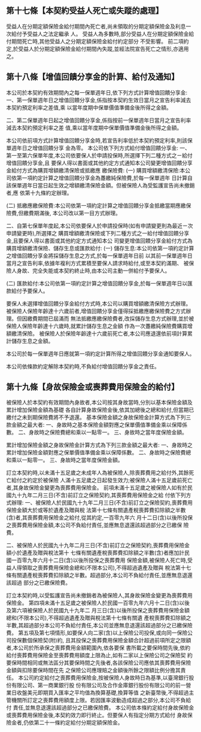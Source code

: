 
## 第十七條【本契約受益人死亡或失蹤的處理】

受益人在分期定額保險金給付期間內死亡者,尚未領取的分期定額保險金及利息一次給付予受益人之法定繼承 人。 受益人為多數時,部分受益人在分期定額保險金給付期間死亡時,其他受益人之分期定額保險金給付約定部分 不受影響。 前二項約定,於受益人於分期定額保險金給付期間內失蹤,並經法院宣告死亡之情形,亦適用之。

## 第十八條【增值回饋分享金的計算、給付及通知】

本公司於本契約有效期間內之每一保單週年日,依下列方式計算增值回饋分享金:
一、第一保單週年日之增值回饋分享金,係指按本契約生效日當月之宣告利率減去本契約預定利率之差值,乘 以當年度期中保單價值準備金後所得之金額。

二、第二保單週年日起之增值回饋分享金,係指按前一保單週年日當月之宣告利率減去本契約預定利率之差 值,乘以當年度期中保單價值準備金後所得之金額。

本公司依前項方式計算增值回饋分享金時,若宣告利率低於本契約預定利率,則該保單週年日之增值回饋分享 金為零。 本公司依下列方式給付增值回饋分享金: 一、第一至第六保單年度,本公司依要保人於申請投保時,所選擇下列二種方式之ㄧ給付增值回饋分享金,且 要保人得以書面或其他約定方式通知本公司變更增值回饋分享金給付方式為購買增額繳清保險或抵繳應 繳保險費:
(一) 購買增額繳清保險:本公司依第一項約定計算之增值回饋分享金為躉繳純保險費,於每一保單週年 日計算自該保單週年日當日起生效之增額繳清保險金額。但被保險人為受監護宣告尚未撤銷者,應 依第十九條約定辦理。

(二) 抵繳應繳保險費:本公司依第一項約定計算之增值回饋分享金抵繳當期應繳保險費,但繳費期滿後, 本公司改以第一目方式辦理。

二、自第七保單年度起,本公司依要保人於申請投保時(如有申請變更則為最近ㄧ次申請變更時),所選擇之 購買增額繳清保險或下列二種方式之一給付增值回饋分享金,且要保人得以書面或其他約定方式通知本公 司變更增值回饋分享金給付方式為購買增額繳清保險、儲存生息或匯款給付:
(一) 儲存生息:本公司依第一項約定計算之增值回饋分享金將採儲存生息之方式,於每一保單週年日前 以其前一保單週年日當月之宣告利率,依據年複利方式累積至要保人請求時給付,或至本契約滿期、 被保險人身故、完全失能或本契約終止時,由本公司主動一併給付予要保人。

(二) 匯款給付:本公司依第一項約定計算之增值回饋分享金,於每一保單週年日以匯款給付予要保人。

要保人未選擇增值回饋分享金給付方式時,本公司以購買增額繳清保險方式辦理。 被保險人保險年齡達十六歲前者,增值回饋分享金僅得採抵繳應繳保險費之方式辦理。但因繳費期間已屆滿而 無法抵繳應繳保險費者,改採儲存生息方式辦理,並於被保險人保險年齡達十六歲時,就累計儲存生息之金額 作為一次躉繳純保險費購買增額繳清保險。 被保險人於保險年齡達十六歲前死亡者,本公司應退還依前項計算累計儲存生息之金額。

本公司於每一保單週年日應就第一項約定計算所得之增值回饋分享金通知要保人。

本公司依條款約定解除本契約時,不負給付增值回饋分享金之責任。

## 第十九條【身故保險金或喪葬費用保險金的給付】

被保險人於本契約有效期間內身故者,本公司按其身故當時,分別以基本保險金額及累計增加保險金額為基礎 各自計算身故保險金後,依其加總後之總和給付,但當期已繳付之未到期保險費將不予退還。 基本保險金額之身故保險金計算方式為下列三款金額之最大者:
一、身故時之基本保險金額對應之保單價值準備金乘以保障係數。 二、身故時之保險費總和乘以一點零一。 三、身故時之當年度保險金額。

累計增加保險金額之身故保險金計算方式為下列三款金額之最大者:
一、身故時之累計增加保險金額對應之保單價值準備金乘以保障係數。 二、身故時之保險費總和乘以一點零一。 三、身故時之當年度保險金額。

訂立本契約時,以未滿十五足歲之未成年人為被保險人,除喪葬費用之給付外,其餘死亡給付之約定於被保險 人滿十五足歲之日起發生效力;被保險人滿十五足歲前死亡者,其身故保險金變更為喪葬費用保險金。 前項未滿十五足歲之被保險人如有於民國九十九年二月三日(不含)前訂立之保險契約,其喪葬費用保險金之給 付依下列方式辦理: 一、被保險人於民國九十九年二月三日(不含)前訂立之保險契約,喪葬費用保險金額大於或等於遺產及贈與稅 法第十七條有關遺產稅喪葬費扣除額之半數(含)者,其喪葬費用保險金之給付,從其約定,一百零九年六 月十二日(含)以後所投保之喪葬費用保險金額,本公司不負給付責任,並應無息退還該超過部分之已繳保 險費。

二、被保險人於民國九十九年二月三日(不含)前訂立之保險契約,喪葬費用保險金額小於遺產及贈與稅法第十 七條有關遺產稅喪葬費扣除額之半數(含)者應加計民國一百零九年六月十二日(含)以後所投保之喪葬費用 保險金額,被保險人死亡時,受益人得領取之喪葬費用保險金總和(不限本公司),不得超過遺產及贈與 稅法第十七條有關遺產稅喪葬費扣除額之半數。超過部分,本公司不負給付責任,並應無息退還該超過 部分之已繳保險費。

訂立本契約時,以受監護宣告尚未撤銷者為被保險人,其身故保險金變更為喪葬費用保險金。 第四項未滿十五足歲之被保險人於民國一百零九年六月十二日(含)以後及第六項被保險人於民國九十九年二 月三日(含)以後所投保之喪葬費用保險金額總和(不限本公司),不得超過遺產及贈與稅法第十七條有關遺 產稅喪葬費扣除額之半數,其超過部分本公司不負給付責任,本公司並應無息退還該超過部分之已繳保險費。 第五項及第七項情形,如要保人向二家(含)以上保險公司投保,或向同一保險公司投保數個保險契(附)約, 且其投保之喪葬費用保險金額合計超過前項所定之限額者,本公司於所承保之喪葬費用金額範圍內,依各要保 書所載之要保時間先後,依約給付喪葬費用保險金至喪葬費用額度上限為止,如有二家以上保險公司之保險契 約要保時間相同或無法區分其要保時間之先後者,各該保險公司應依其喪葬費用保險金額與扣除要保時間在先 之保險公司應理賠之金額後所餘之限額比例分擔其責任。 本公司約定給付之喪葬費用保險金,按被保險人身故時日為基準,以臺灣銀行股份有限公司、第一商業銀行股 份有限公司及合作金庫銀行股份有限公司的前一營業日收盤美元即期買入匯率之平均值為換算基礎,換算等值 之新臺幣後,不得超過主管機關所訂定之喪葬費用額度上限。若因匯率波動造成超過之部分,本公司不負給付 責任,並無息退還該超過部分之已繳保險費。 本公司依本條約定給付身故保險金或喪葬費用保險金後,本契約效力即行終止。但要保人有指定分期方式給付 身故保險金者,仍依第二十一條約定給付分期定額保險金。